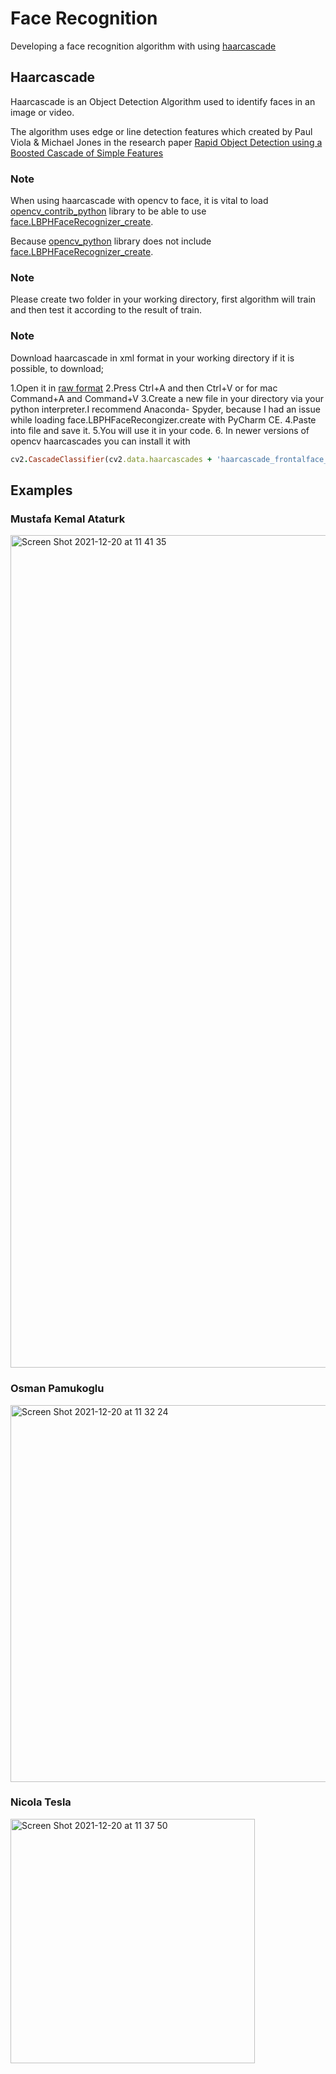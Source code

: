 
# Face Recognition

Developing a face recognition algorithm with using [haarcascade](https://github.com/opencv/opencv/tree/master/data/haarcascades)

## Haarcascade

Haarcascade is an Object Detection Algorithm used to identify faces in an image or video. 

The algorithm uses edge or line detection features which created by Paul Viola & Michael Jones in the research paper [Rapid Object Detection using a Boosted Cascade of Simple Features](https://ieeexplore.ieee.org/document/990517)



### Note

When using haarcascade with opencv to face, it is vital to load [opencv_contrib_python](https://pypi.org/project/opencv-contrib-python/) library to be able to use [face.LBPHFaceRecognizer_create](https://docs.opencv.org/3.4/df/d25/classcv_1_1face_1_1LBPHFaceRecognizer.html).

Because [opencv_python](https://pypi.org/project/opencv-python/) library does not include [face.LBPHFaceRecognizer_create](https://docs.opencv.org/3.4/df/d25/classcv_1_1face_1_1LBPHFaceRecognizer.html).

### Note

Please create two folder in your working directory, first algorithm will train and then test it according to the result of train.

### Note

Download haarcascade in xml format in your working directory if it is possible, to download; 

1.Open it in [raw format](https://raw.githubusercontent.com/opencv/opencv/master/data/haarcascades/haarcascade_frontalface_default.xml) 
2.Press Ctrl+A and then Ctrl+V or for mac Command+A and Command+V
3.Create a new file in your directory via your python interpreter.I recommend Anaconda- Spyder, because I had an issue while loading face.LBPHFaceRecongizer.create with PyCharm CE.
4.Paste into file and save it.
5.You will use it in your code.
6. In newer versions of opencv haarcascades you can install it with 
```ruby
cv2.CascadeClassifier(cv2.data.haarcascades + 'haarcascade_frontalface_default.xml')

```



## Examples

### Mustafa Kemal Ataturk

<img width="1332" alt="Screen Shot 2021-12-20 at 11 41 35" src="https://user-images.githubusercontent.com/29928837/146737945-8b1772f6-0f77-43a1-a39c-91e8d69bbc50.png">


### Osman Pamukoglu

<img width="603" alt="Screen Shot 2021-12-20 at 11 32 24" src="https://user-images.githubusercontent.com/29928837/146736975-6fbfb813-6937-4ab3-9924-bb75aa1baa9a.png">

### Nicola Tesla

<img width="391" alt="Screen Shot 2021-12-20 at 11 37 50" src="https://user-images.githubusercontent.com/29928837/146737510-2eba6cd7-726e-4ce9-9445-87191fdbcfde.png">



